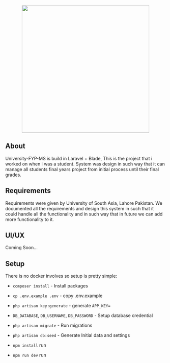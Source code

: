 <p align="center"><a href="https://laravel.com" target="_blank"><img src="https://raw.githubusercontent.com/laravel/art/master/logo-lockup/5%20SVG/2%20CMYK/1%20Full%20Color/laravel-logolockup-cmyk-red.svg" width="400"></a></p>

## About

University-FYP-MS is build in Laravel + Blade, This is the project that i worked on when i was a student. System was design in such way that it can manage all students final years project from initial process until their final grades.

## Requirements

Requirements were given by University of South Asia, Lahore Pakistan. We documented all the requirements and design this system in such that it could handle all the functionality and in such way that in future we can add more functionality to it.

## UI/UX

Coming Soon...

## Setup

There is no docker involves so setup is pretty simple:

-   `composer install` - Install packages
-   `cp .env.example .env` - copy .env.example
-   `php artisan key:generate` - generate `APP_KEY=`
-   `DB_DATABASE`, `DB_USERNAME`, `DB_PASSWORD` - Setup database credential
-   `php artisan migrate` - Run migrations
-   `php artisan db:seed` - Generate Initial data and settings

-   `npm install` run
-   `npm run dev` run
